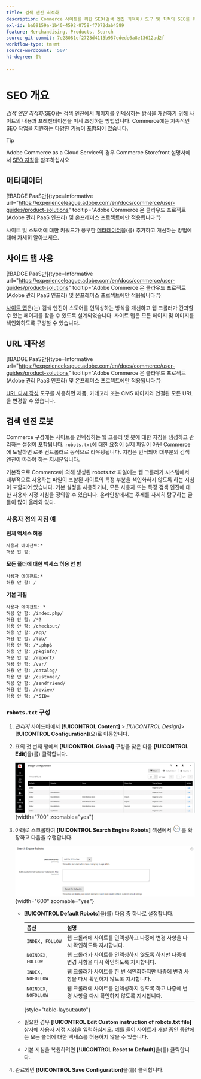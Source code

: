 ```yaml
---
title: 검색 엔진 최적화
description: Commerce 사이트를 위한 SEO(검색 엔진 최적화) 도구 및 최적의 SEO를 위한 모범 사례에 대해 알아봅니다.
exl-id: ba09159a-1b40-4592-8758-f7072dab4589
feature: Merchandising, Products, Search
source-git-commit: 7e28081ef2723d4113b957edede6a8e13612ad2f
workflow-type: tm+mt
source-wordcount: '507'
ht-degree: 0%

---
```


# SEO 개요

_검색 엔진 최적화_(SEO)는 검색 엔진에서 페이지를 인덱싱하는 방식을 개선하기 위해 사이트의 내용과 프레젠테이션을 미세 조정하는 방법입니다. Commerce에는 지속적인 SEO 작업을 지원하는 다양한 기능이 포함되어 있습니다.

>[!TIP]
>
>Adobe Commerce as a Cloud Service의 경우 Commerce Storefront 설명서에서 [SEO 지침](https://experienceleague.adobe.com/developer/commerce/storefront/setup/seo/indexing/)을 참조하십시오

## 메타데이터

[!BADGE PaaS만]{type=Informative url="https://experienceleague.adobe.com/en/docs/commerce/user-guides/product-solutions" tooltip="Adobe Commerce 온 클라우드 프로젝트(Adobe 관리 PaaS 인프라) 및 온프레미스 프로젝트에만 적용됩니다."}

사이트 및 스토어에 대한 키워드가 풍부한 [메타데이터](meta-data.md)을(를) 추가하고 개선하는 방법에 대해 자세히 알아보세요.

## 사이트 맵 사용

[!BADGE PaaS만]{type=Informative url="https://experienceleague.adobe.com/en/docs/commerce/user-guides/product-solutions" tooltip="Adobe Commerce 온 클라우드 프로젝트(Adobe 관리 PaaS 인프라) 및 온프레미스 프로젝트에만 적용됩니다."}

[사이트 맵](sitemap-xml.md)은(는) 검색 엔진이 스토어를 인덱싱하는 방식을 개선하고 웹 크롤러가 간과할 수 있는 페이지를 찾을 수 있도록 설계되었습니다. 사이트 맵은 모든 페이지 및 이미지를 색인화하도록 구성할 수 있습니다.

## URL 재작성

[!BADGE PaaS만]{type=Informative url="https://experienceleague.adobe.com/en/docs/commerce/user-guides/product-solutions" tooltip="Adobe Commerce 온 클라우드 프로젝트(Adobe 관리 PaaS 인프라) 및 온프레미스 프로젝트에만 적용됩니다."}

[URL 다시 작성](url-rewrite.md) 도구를 사용하면 제품, 카테고리 또는 CMS 페이지와 연결된 모든 URL을 변경할 수 있습니다.

## 검색 엔진 로봇

Commerce 구성에는 사이트를 인덱싱하는 웹 크롤러 및 봇에 대한 지침을 생성하고 관리하는 설정이 포함됩니다. `robots.txt`에 대한 요청이 실제 파일이 아닌 Commerce에 도달하면 로봇 컨트롤러로 동적으로 라우팅됩니다. 지침은 인식되어 대부분의 검색 엔진이 따라야 하는 지시문입니다.

기본적으로 Commerce에 의해 생성된 robots.txt 파일에는 웹 크롤러가 시스템에서 내부적으로 사용하는 파일이 포함된 사이트의 특정 부분을 색인화하지 않도록 하는 지침이 포함되어 있습니다. 기본 설정을 사용하거나, 모든 사용자 또는 특정 검색 엔진에 대한 사용자 지정 지침을 정의할 수 있습니다. 온라인상에서는 주제를 자세히 탐구하는 글들이 많이 올라와 있다.

### 사용자 정의 지침 예

**전체 액세스 허용**

    사용자 에이전트:*
    허용 안 함:

**모든 폴더에 대한 액세스 허용 안 함**

    사용자 에이전트:*
    허용 안 함: /

**기본 지침**

    사용자 에이전트: *
    허용 안 함: /index.php/
    허용 안 함: /*?
    허용 안 함: /checkout/
    허용 안 함: /app/
    허용 안 함: /lib/
    허용 안 함: /*.php$
    허용 안 함: /pkginfo/
    허용 안 함: /report/
    허용 안 함: /var/
    허용 안 함: /catalog/
    허용 안 함: /customer/
    허용 안 함: /sendfriend/
    허용 안 함: /review/
    허용 안 함: /*SID=

### `robots.txt` 구성

1. _관리자_ 사이드바에서 **[!UICONTROL Content]** > _[!UICONTROL Design]_>**[!UICONTROL Configuration]**(으)로 이동합니다.

1. 표의 첫 번째 행에서 **[!UICONTROL Global]** 구성을 찾은 다음 **[!UICONTROL Edit]**&#x200B;을(를) 클릭합니다.

   ![전역 디자인 구성](./assets/design-configuration-grid.png){width="700" zoomable="yes"}

1. 아래로 스크롤하여 **[!UICONTROL Search Engine Robots]** 섹션에서 ![확장 선택기](../assets/icon-display-expand.png)를 확장하고 다음을 수행합니다.

   ![디자인 구성 - 검색 엔진 로봇](./assets/design-configuration-search-engine-robots.png){width="600" zoomable="yes"}

   - **[!UICONTROL Default Robots]**&#x200B;을(를) 다음 중 하나로 설정합니다.

     | 옵션 | 설명 |
     |------|------------|
     | `INDEX, FOLLOW` | 웹 크롤러에 사이트를 인덱싱하고 나중에 변경 사항을 다시 확인하도록 지시합니다. |
     | `NOINDEX, FOLLOW` | 웹 크롤러가 사이트를 인덱싱하지 않도록 하지만 나중에 변경 사항을 다시 확인하도록 지시합니다. |
     | `INDEX, NOFOLLOW` | 웹 크롤러가 사이트를 한 번 색인화하지만 나중에 변경 사항을 다시 확인하지 않도록 지시합니다. |
     | `NOINDEX, NOFOLLOW` | 웹 크롤러에 사이트를 인덱싱하지 않도록 하고 나중에 변경 사항을 다시 확인하지 않도록 지시합니다. |

     {style="table-layout:auto"}

   - 필요한 경우 **[!UICONTROL Edit Custom instruction of robots.txt file]** 상자에 사용자 지정 지침을 입력하십시오. 예를 들어 사이트가 개발 중인 동안에는 모든 폴더에 대한 액세스를 허용하지 않을 수 있습니다.

   - 기본 지침을 복원하려면 **[!UICONTROL Reset to Default]**&#x200B;을(를) 클릭합니다.

1. 완료되면 **[!UICONTROL Save Configuration]**&#x200B;을(를) 클릭합니다.
